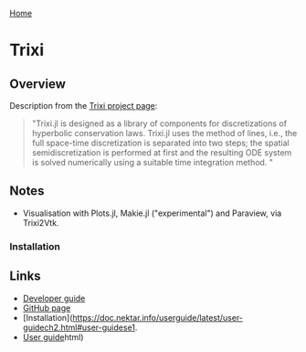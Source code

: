 [Home](../readme.md)
# Trixi

## Overview

Description from the [Trixi project page](https://trixi-framework.github.io/Trixi.jl/stable/overview/):

> "Trixi.jl is designed as a library of components for discretizations of
> hyperbolic conservation laws. Trixi.jl uses the method of lines, i.e., the
> full space-time discretization is separated into two steps; the spatial
> semidiscretization is performed at first and the resulting ODE system is
> solved numerically using a suitable time integration method. "

## Notes

- Visualisation with Plots.jl, Makie.jl ("experimental") and Paraview, via Trixi2Vtk.

### Installation

## Links

- [Developer guide](https://doc.nektar.info/developerguide/latest/)
- [GitHub page](https://github.com/trixi-framework/Trixi.jl)
- [Installation](https://doc.nektar.info/userguide/latest/user-guidech2.html#user-guidese1.
- [User guide](https://doc.nektar.info/userguide/latest/)html)